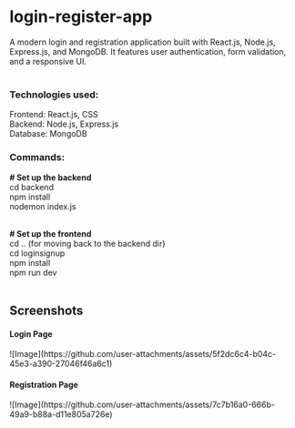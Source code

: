 ﻿# login-register-app
A modern login and registration application built with React.js, Node.js, Express.js, and MongoDB. It features user authentication, form validation, and a responsive UI.<br><br>
    <h3>Technologies used:</h3> 
    Frontend: React.js, CSS<br>
    Backend: Node.js, Express.js<br>
    Database: MongoDB<br>

<h3> Commands: </h3>
   <strong># Set up the backend</strong><br>
   cd backend<br>
   npm install<br>
   nodemon index.js<br><br>

  <strong># Set up the frontend</strong><br>
  cd ..  (for moving back to the backend dir)<br>
  cd loginsignup<br>
  npm install<br>
  npm run dev<br><br>

## Screenshots

<h4>Login Page</h4>
 ![Image](https://github.com/user-attachments/assets/5f2dc6c4-b04c-45e3-a390-27046f46a6c1)

<h4>Registration Page</h4> 
![Image](https://github.com/user-attachments/assets/7c7b16a0-666b-49a9-b88a-d11e805a726e)
